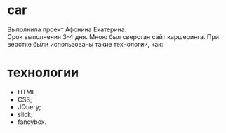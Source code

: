 # car
Выполнила проект Афонина Екатерина.<br>
Срок выполнения 3-4 дня.
Мною был сверстан сайт каршеринга. При верстке были использованы такие технологии, как:
# технологии
- HTML;
- CSS;
- JQuery;
- slick;
- fancybox.
